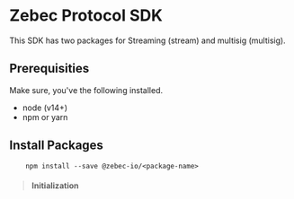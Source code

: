 # Zebec Protocol SDK
This SDK has two packages for Streaming (stream) and multisig (multisig).

## Prerequisities

Make sure, you've the following installed.
- node (v14+)
- npm or yarn


## Install Packages

```
    npm install --save @zebec-io/<package-name>
```


> #### Initialization



